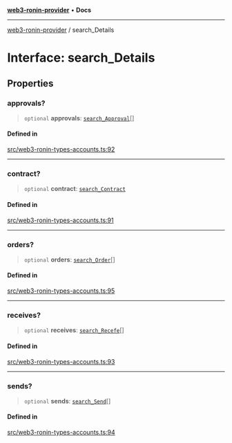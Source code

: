 [**web3-ronin-provider**](../README.md) • **Docs**

***

[web3-ronin-provider](../globals.md) / search\_Details

# Interface: search\_Details

## Properties

### approvals?

> `optional` **approvals**: [`search_Approval`](search_Approval.md)[]

#### Defined in

[src/web3-ronin-types-accounts.ts:92](https://github.com/chuacw/web3-ronin-provider/blob/74865f4cc367fda569b2ea12b7ca079db4fcf0a2/src/web3-ronin-types-accounts.ts#L92)

***

### contract?

> `optional` **contract**: [`search_Contract`](search_Contract.md)

#### Defined in

[src/web3-ronin-types-accounts.ts:91](https://github.com/chuacw/web3-ronin-provider/blob/74865f4cc367fda569b2ea12b7ca079db4fcf0a2/src/web3-ronin-types-accounts.ts#L91)

***

### orders?

> `optional` **orders**: [`search_Order`](search_Order.md)[]

#### Defined in

[src/web3-ronin-types-accounts.ts:95](https://github.com/chuacw/web3-ronin-provider/blob/74865f4cc367fda569b2ea12b7ca079db4fcf0a2/src/web3-ronin-types-accounts.ts#L95)

***

### receives?

> `optional` **receives**: [`search_Recefe`](search_Recefe.md)[]

#### Defined in

[src/web3-ronin-types-accounts.ts:93](https://github.com/chuacw/web3-ronin-provider/blob/74865f4cc367fda569b2ea12b7ca079db4fcf0a2/src/web3-ronin-types-accounts.ts#L93)

***

### sends?

> `optional` **sends**: [`search_Send`](search_Send.md)[]

#### Defined in

[src/web3-ronin-types-accounts.ts:94](https://github.com/chuacw/web3-ronin-provider/blob/74865f4cc367fda569b2ea12b7ca079db4fcf0a2/src/web3-ronin-types-accounts.ts#L94)
